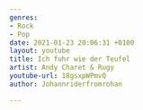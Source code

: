 ```yaml
---
genres:
- Rock
- Pop
date: 2021-01-23 20:06:31 +0100
layout: youtube
title: Ich fuhr wie der Teufel
artist: Andy Charet & Rugy
youtube-url: 18gsxpWPmvQ
author: Johannriderfromrohan

---
```

